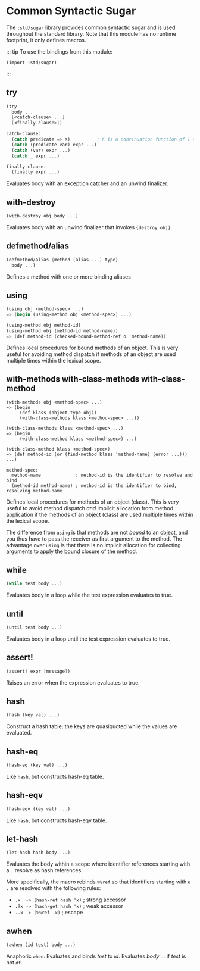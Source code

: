 # Common Syntactic Sugar

The `:std/sugar` library provides common syntactic sugar and is used
throughout the standard library. Note that this module has no runtime
footprint, it only defines macros.

::: tip To use the bindings from this module:
```scheme
(import :std/sugar)
```
:::

## try
```scheme
(try
  body ...
  [<catch-clause> ...]
  [<finally-clause>])

catch-clause:
  (catch predicate => K)          ; K is a continuation function of 1 argument
  (catch (predicate var) expr ...)
  (catch (var) expr ...)
  (catch _ expr ...)

finally-clause:
  (finally expr ...)
```

Evaluates body with an exception catcher and an unwind finalizer.

## with-destroy
```scheme
(with-destroy obj body ...)
```

Evaluates body with an unwind finalizer that invokes `{destroy obj}`.

## defmethod/alias
```scheme
(defmethod/alias {method (alias ...) type}
  body ...)
```

Defines a method with one or more binding aliases

## using
```scheme
(using obj <method-spec> ...)
=> (begin (using-method obj <method-spec>) ...)

(using-method obj method-id)
(using-method obj (method-id method-name))
=> (def method-id (checked-bound-method-ref o 'method-name))
```

Defines local procedures for bound methods of an object.
This is very useful for avoiding method dispatch if methods of an object are
used multiple times within the lexical scope.

## with-methods with-class-methods with-class-method
```
(with-methods obj <method-spec> ...)
=> (begin
     (def klass (object-type obj))
     (with-class-methods klass <method-spec> ...))

(with-class-methods klass <method-spec> ...)
=> (begin
     (with-class-method klass <method-spec>) ...)

(with-class-method klass <method-spec>)
=> (def method-id (or (find-method klass 'method-name) (error ...))) ...)

method-spec:
  method-name             ; method-id is the identifier to resolve and bind
  (method-id method-name) ; method-id is the identifier to bind, resolving method-name
```

Defines local procedures for methods of an object (class).
This is very useful to avoid method dispatch _and_ implicit allocation from method application
if the methods of an object (class) are used multiple times within the lexical scope.

The difference from `using` is that methods are not _bound_ to an object, and you thus have
to pass the receiver as first argument to the method.
The advantage over `using` is that there is no implicit allocation for collecting arguments to
apply the bound closure of the method.

## while
```scheme
(while test body ...)
```

Evaluates body in a loop while the test expression evaluates to true.

## until
```scheme
(until test body ...)
```

Evaluates body in a loop until the test expression evaluates to true.

## assert!
```scheme
(assert! expr [message])
```

Raises an error when the expression evaluates to true.

## hash
```scheme
(hash (key val) ...)
```

Construct a hash table; the keys are quasiquoted while the values are evaluated.


## hash-eq
```scheme
(hash-eq (key val) ...)
```

Like `hash`, but constructs hash-eq table.

## hash-eqv
```scheme
(hash-eqv (key val) ...)
```

Like `hash`, but constructs hash-eqv table.

## let-hash
```scheme
(let-hash hash body ...)
```

Evaluates the body within a scope where identifier references starting with a `.`
resolve as hash references.

More specifically, the macro rebinds `%%ref` so that identifiers starting with a `.`
are resolved with the following rules:
- `.x  -> (hash-ref hash 'x)` ; strong accessor
- `.?x -> (hash-get hash 'x)` ; weak accessor
- `..x -> (%%ref .x)`         ; escape

## awhen
```scheme
(awhen (id test) body ...)
```

Anaphoric `when`. Evaluates and binds *test* to *id*. Evaluates *body ...* if *test* is not `#f`.
